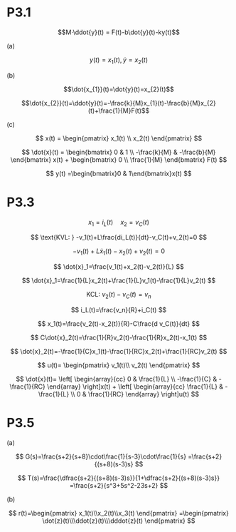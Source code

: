 # P3.1
$$M·\ddot{y}(t) = F(t)-b\dot{y}(t)-ky(t)$$

(a)

$$y(t)=x_{1}(t),  \dot{y}=x_{2}(t)$$

(b)

$$\dot{x_{1}}(t)=\dot{y}(t)=x_{2}(t)$$

$$\dot{x_{2}}(t)=\ddot{y}(t)=-\frac{k}{M}x_{1}(t)-\frac{b}{M}x_{2}(t)+\frac{1}{M}F(t)$$

(c)

$$
x(t) =
\begin{pmatrix}
x_1(t) \\
x_2(t)
\end{pmatrix}
$$



$$
\dot{x}(t) =
\begin{bmatrix}
0 & 1 \\
-\frac{k}{M} & -\frac{b}{M}
\end{bmatrix}
x(t)
+
\begin{bmatrix}
0 \\
\frac{1}{M}
\end{bmatrix}
F(t)
$$


$$
y(t) =\begin{bmatrix}0 & 1\end{bmatrix}x(t)
$$

# P3.3

$$
x_1=i_L(t)\quad x_2=v_C(t)
$$

$$
\text{KVL: } -v_1(t)+L\frac{di_L(t)}{dt}-v_C(t)+v_2(t)=0
$$

$$
-v_1(t)+L\dot{x}_1(t)-x_2(t)+v_2(t)=0
$$

$$
\dot{x}_1=\frac{v_1(t)+x_2(t)-v_2(t)}{L}
$$

$$
\dot{x}_1=\frac{1}{L}x_2(t)+\frac{1}{L}v_1(t)-\frac{1}{L}v_2(t)
$$

$$
\text{KCL: } v_2(t)-v_C(t)=v_n
$$

$$
i_L(t)=\frac{v_n}{R}+i_C(t)
$$

$$
x_1(t)=\frac{v_2(t)-x_2(t)}{R}-C\frac{d v_C(t)}{dt}
$$

$$
C\dot{x}_2(t)=\frac{1}{R}v_2(t)-\frac{1}{R}x_2(t)-x_1(t)
$$

$$
\dot{x}_2(t)=-\frac{1}{C}x_1(t)-\frac{1}{RC}x_2(t)+\frac{1}{RC}v_2(t)
$$

$$
u(t)=
\begin{pmatrix}
v_1(t)\\
v_2(t)
\end{pmatrix}
$$

$$
\dot{x}(t)=
\left[
\begin{array}{cc}
0 & \frac{1}{L} \\
-\frac{1}{C} & -\frac{1}{RC}
\end{array}
\right]x(t)
+
\left[
\begin{array}{cc}
\frac{1}{L} & -\frac{1}{L} \\
0 & \frac{1}{RC}
\end{array}
\right]u(t)
$$

# P3.5
(a)

$$
G(s)=\frac{s+2}{s+8}\cdot\frac{1}{s-3}\cdot\frac{1}{s}
=\frac{s+2}{(s+8)(s-3)s}
$$

$$
T(s)=\frac{\dfrac{s+2}{(s+8)(s-3)s}}{1+\dfrac{s+2}{(s+8)(s-3)s}}
=\frac{s+2}{s^3+5s^2-23s+2}
$$

(b)

$$
r(t)=\begin{pmatrix}
x_1(t)\\x_2(t)\\x_3(t)
\end{pmatrix}
=\begin{pmatrix}
\dot{z}(t)\\\ddot{z}(t)\\\dddot{z}(t)
\end{pmatrix}
$$












